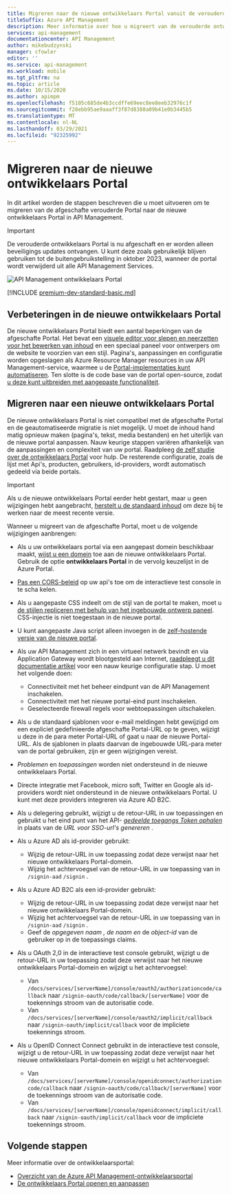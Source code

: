 ```yaml
---
title: Migreren naar de nieuwe ontwikkelaars Portal vanuit de verouderde ontwikkelaars Portal
titleSuffix: Azure API Management
description: Meer informatie over hoe u migreert van de verouderde ontwikkelaars Portal naar de nieuwe ontwikkelaars Portal in API Management.
services: api-management
documentationcenter: API Management
author: mikebudzynski
manager: cfowler
editor: ''
ms.service: api-management
ms.workload: mobile
ms.tgt_pltfrm: na
ms.topic: article
ms.date: 10/15/2020
ms.author: apimpm
ms.openlocfilehash: f5105c685de4b3ccdffe69eec8ee8eeb32976c1f
ms.sourcegitcommit: f28ebb95ae9aaaff3f87d8388a09b41e0b3445b5
ms.translationtype: MT
ms.contentlocale: nl-NL
ms.lasthandoff: 03/29/2021
ms.locfileid: "92325992"
---
```

# <a name="migrate-to-the-new-developer-portal"></a>Migreren naar de nieuwe ontwikkelaars Portal

In dit artikel worden de stappen beschreven die u moet uitvoeren om te migreren van de afgeschafte verouderde Portal naar de nieuwe ontwikkelaars Portal in API Management.

> [!IMPORTANT]
> De verouderde ontwikkelaars Portal is nu afgeschaft en er worden alleen beveiligings updates ontvangen. U kunt deze zoals gebruikelijk blijven gebruiken tot de buitengebruikstelling in oktober 2023, wanneer de portal wordt verwijderd uit alle API Management Services.

![API Management ontwikkelaars Portal](media/api-management-howto-developer-portal/cover.png)

[!INCLUDE [premium-dev-standard-basic.md](../../includes/api-management-availability-premium-dev-standard-basic.md)]

## <a name="improvements-in-new-developer-portal"></a>Verbeteringen in de nieuwe ontwikkelaars Portal

De nieuwe ontwikkelaars Portal biedt een aantal beperkingen van de afgeschafte Portal. Het bevat een [visuele editor voor slepen en neerzetten voor het bewerken van inhoud](api-management-howto-developer-portal-customize.md) en een speciaal paneel voor ontwerpers om de website te voorzien van een stijl. Pagina's, aanpassingen en configuratie worden opgeslagen als Azure Resource Manager resources in uw API Management-service, waarmee u de [Portal-implementaties kunt automatiseren](api-management-howto-developer-portal.md#automate). Ten slotte is de code base van de portal open-source, zodat [u deze kunt uitbreiden met aangepaste functionaliteit](api-management-howto-developer-portal.md#managed-vs-self-hosted).

## <a name="how-to-migrate-to-new-developer-portal"></a>Migreren naar een nieuwe ontwikkelaars Portal

De nieuwe ontwikkelaars Portal is niet compatibel met de afgeschafte Portal en de geautomatiseerde migratie is niet mogelijk. U moet de inhoud hand matig opnieuw maken (pagina's, tekst, media bestanden) en het uiterlijk van de nieuwe portal aanpassen. Nauw keurige stappen variëren afhankelijk van de aanpassingen en complexiteit van uw portal. Raadpleeg [de zelf studie over de ontwikkelaars Portal](api-management-howto-developer-portal-customize.md) voor hulp. De resterende configuratie, zoals de lijst met Api's, producten, gebruikers, id-providers, wordt automatisch gedeeld via beide portals.

> [!IMPORTANT]
> Als u de nieuwe ontwikkelaars Portal eerder hebt gestart, maar u geen wijzigingen hebt aangebracht, [herstelt u de standaard inhoud](api-management-howto-developer-portal.md#preview-to-ga) om deze bij te werken naar de meest recente versie.

Wanneer u migreert van de afgeschafte Portal, moet u de volgende wijzigingen aanbrengen:

- Als u uw ontwikkelaars portal via een aangepast domein beschikbaar maakt, [wijst u een domein](configure-custom-domain.md) toe aan de nieuwe ontwikkelaars Portal. Gebruik de optie **ontwikkelaars Portal** in de vervolg keuzelijst in de Azure Portal.
- [Pas een CORS-beleid](api-management-howto-developer-portal.md#cors) op uw api's toe om de interactieve test console in te scha kelen.
- Als u aangepaste CSS indeelt om de stijl van de portal te maken, moet u [de stijlen repliceren met behulp van het ingebouwde ontwerp paneel](api-management-howto-developer-portal-customize.md). CSS-injectie is niet toegestaan in de nieuwe portal.
- U kunt aangepaste Java script alleen invoegen in de [zelf-hostende versie van de nieuwe portal](api-management-howto-developer-portal.md#managed-vs-self-hosted).
- Als uw API Management zich in een virtueel netwerk bevindt en via Application Gateway wordt blootgesteld aan Internet, [raadpleegt u dit documentatie artikel](api-management-howto-integrate-internal-vnet-appgateway.md) voor een nauw keurige configuratie stap. U moet het volgende doen:

    - Connectiviteit met het beheer eindpunt van de API Management inschakelen.
    - Connectiviteit met het nieuwe portal-eind punt inschakelen.
    - Geselecteerde firewall regels voor webtoepassingen uitschakelen.

- Als u de standaard sjablonen voor e-mail meldingen hebt gewijzigd om een expliciet gedefinieerde afgeschafte Portal-URL op te geven, wijzigt u deze in de para meter Portal-URL of gaat u naar de nieuwe Portal-URL. Als de sjablonen in plaats daarvan de ingebouwde URL-para meter van de portal gebruiken, zijn er geen wijzigingen vereist.
- *Problemen* en *toepassingen* worden niet ondersteund in de nieuwe ontwikkelaars Portal.
- Directe integratie met Facebook, micro soft, Twitter en Google als id-providers wordt niet ondersteund in de nieuwe ontwikkelaars Portal. U kunt met deze providers integreren via Azure AD B2C.
- Als u delegering gebruikt, wijzigt u de retour-URL in uw toepassingen en gebruikt u het eind punt van het API- [ *gedeelde toegangs Token ophalen*](/rest/api/apimanagement/2019-12-01/user/getsharedaccesstoken) in plaats van de *URL voor SSO-url's genereren* .
- Als u Azure AD als id-provider gebruikt:

    - Wijzig de retour-URL in uw toepassing zodat deze verwijst naar het nieuwe ontwikkelaars Portal-domein.
    - Wijzig het achtervoegsel van de retour-URL in uw toepassing van in `/signin-aad` `/signin` .

- Als u Azure AD B2C als een id-provider gebruikt:

    - Wijzig de retour-URL in uw toepassing zodat deze verwijst naar het nieuwe ontwikkelaars Portal-domein.
    - Wijzig het achtervoegsel van de retour-URL in uw toepassing van in `/signin-aad` `/signin` .
    - Geef de *opgegeven naam* *, de naam en* de *object-id* van de gebruiker op in de toepassings claims.

- Als u OAuth 2,0 in de interactieve test console gebruikt, wijzigt u de retour-URL in uw toepassing zodat deze verwijst naar het nieuwe ontwikkelaars Portal-domein en wijzigt u het achtervoegsel:

    - Van `/docs/services/[serverName]/console/oauth2/authorizationcode/callback` naar `/signin-oauth/code/callback/[serverName]` voor de toekennings stroom van de autorisatie code.
    - Van `/docs/services/[serverName]/console/oauth2/implicit/callback` naar `/signin-oauth/implicit/callback` voor de impliciete toekennings stroom.
- Als u OpenID Connect Connect gebruikt in de interactieve test console, wijzigt u de retour-URL in uw toepassing zodat deze verwijst naar het nieuwe ontwikkelaars Portal-domein en wijzigt u het achtervoegsel:

    - Van `/docs/services/[serverName]/console/openidconnect/authorizationcode/callback` naar `/signin-oauth/code/callback/[serverName]` voor de toekennings stroom van de autorisatie code.
    - Van `/docs/services/[serverName]/console/openidconnect/implicit/callback` naar `/signin-oauth/implicit/callback` voor de impliciete toekennings stroom.

## <a name="next-steps"></a>Volgende stappen

Meer informatie over de ontwikkelaarsportal:

- [Overzicht van de Azure API Management-ontwikkelaarsportal](api-management-howto-developer-portal.md)
- [De ontwikkelaars Portal openen en aanpassen](api-management-howto-developer-portal-customize.md)